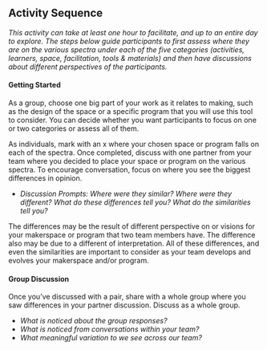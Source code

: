 ## Activity Sequence
*This activity can take at least one hour to facilitate, and up to an entire day to explore. The steps below guide participants to first assess where they are on the various spectra under each of the five categories (activities, learners, space, facilitation, tools & materials) and then have discussions about different perspectives of the participants.*
<br/>
#### Getting Started
As a group, choose one big part of your work as it relates to making, such as the design of the space or a specific program that you will use this tool to consider. You can decide whether you want participants to focus on one or two categories or assess all of them. 

As individuals, mark with an x where your chosen space or program falls on each of the spectra. Once completed, discuss with one partner from your team where you decided to place your space or program on the various spectra. To encourage conversation, focus on where you see the biggest differences in opinion. 
* *Discussion Prompts: Where were they similar? Where were they different? What do these differences tell you? What do the similarities tell you?* 

The differences may be the result of different perspective on or visions for your makerspace or program that two team members have. The difference also may be due to a different of interpretation. All of these differences, and even the similarities are important to consider as your team develops and evolves your makerspace and/or program. 
<br/>
#### Group Discussion
Once you’ve discussed with a pair, share with a whole group where you saw differences in your partner discussion. Discuss as a whole group.
* *What is noticed about the group responses?*
* *What is noticed from conversations within your team?* 
* *What meaningful variation to we see across our team?*
